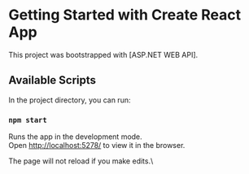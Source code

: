 # Getting Started with Create React App

This project was bootstrapped with [ASP.NET WEB API].

## Available Scripts

In the project directory, you can run:

### `npm start`

Runs the app in the development mode.\
Open [http://localhost:5278/](http://localhost:5278/) to view it in the browser.

The page will not reload if you make edits.\


